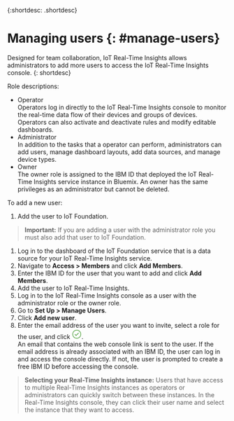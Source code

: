 {:shortdesc: .shortdesc}

# Managing users {: #manage-users}

Designed for team collaboration, IoT Real-Time Insights allows administrators to add more users to access the IoT Real-Time Insights console.
{: shortdesc}

Role descriptions:
- Operator  
Operators log in directly to the IoT Real-Time Insights console to monitor the real-time data flow of their devices and groups of devices. Operators can also activate and deactivate rules and modify editable dashboards.  
- Administrator  
In addition to the tasks that a operator can perform, administrators can add users, manage dashboard layouts, add data sources, and manage device types.  
- Owner  
The owner role is assigned to the IBM ID that deployed the IoT Real-Time Insights service instance in Bluemix. An owner has the same privileges as an administrator but cannot be deleted.

To add a new user:
1. Add the user to IoT Foundation.  
>**Important:** If you are adding a user with the administrator role you must also add that user to IoT Foundation.  

  1. Log in to the dashboard of the IoT Foundation service that is a data source for your IoT Real-Time Insights service.  
  2. Navigate to **Access > Members** and click **Add Members**.
  3. Enter the IBM ID for the user that you want to add and click **Add Members**.
2. Add the user to IoT Real-Time Insights.
  1. Log in to the IoT Real-Time Insights console as a user with the administrator role or the owner role.
  2. Go to **Set Up > Manage Users**.
  3. Click **Add new user**.
  4. Enter the email address of the user you want to invite, select a role for the user, and click ![Create icon.](images/create.png "Create icon").  
An email that contains the web console link is sent to the user. If the email address is already associated with an IBM ID, the user can log in and access the console directly. If not, the user is prompted to create a free IBM ID before accessing the console.  
>**Selecting your Real-Time Insights instance:** Users that have access to multiple Real-Time Insights instances as operators or administrators can quickly switch between these instances. In the Real-Time Insights console, they can click their user name and select the instance that they want to access.  
